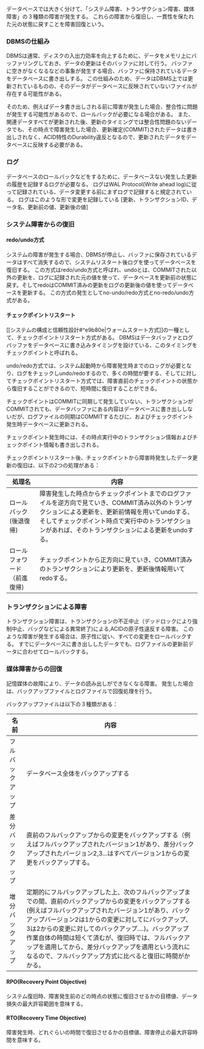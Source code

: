 データベースでは大きく分けて、「システム障害、トランザクション障害、媒体障害」の３種類の障害が発生する。
これらの障害から復旧し、一貫性を保たれた元の状態に戻すことを障害回復という。

### DBMSの仕組み
DBMSは通常、ディスクの入出力効率を向上するために、データをメモリ上にバッファリングしておき、データの更新はそのバッファに対して行う。
バッファに空きがなくなるなどの事象が発生する場合、バッファに保持されているデータをデータベースに書き出しする。
この仕組みのため、データはDBMS上では更新されているものの、そのデータがデータベースに反映されていないファイルが存在する可能性がある。

そのため、例えばデータ書き出しされる前に障害が発生した場合、整合性に問題が発生する可能性があるので、ロールバックが必要になる場合がある。
また、関連データすべてが更新された後、更新のタイミングでは整合性問題のないデータでも、その時点で障害発生した場合、更新確定(COMMIT)されたデータは書き出しされなく、ACID特性のDurability違反となるので、更新されたデータをデータベースに反映する必要がある。

### ログ
データベースのロールバックなどをするために、データベースない発生した更新の履歴を記録するログが必要なる。
ログはWAL Protocol(Write ahead log)に従って記録されている、データ変更する前にまずログで記録すると規定されている。
ログはこのような形で変更を記録している
\[更新、トランザクションID、データ名、更新前の値、更新後の値]

### システム障害からの復旧
#### redo/undo方式
システムの障害が発生する場合、DBMSが停止し、バッファに保存されているデータはすべて消失するので、システムリスタート後ログを使ってデータベースを復旧する。
この方式はredo/undo方式と呼ばれ、undoとは、COMMITされた以外の更新を、ログに記録された元の値を使って、データベースを更新前の状態に戻す。そしてredoはCOMMIT済みの更新をログの更新後の値を使ってデータベースを更新する。
この方式の発生としてno-undo/redo方式とno-redo/undo方式がある。

#### チェックポイントリスタート
[[システムの構成と信頼性設計#^e9b80e|ウォームスタート方式]]の一種として、チェックポイントリスタート方式がある。
DBMSはデータバッファとログバッファをデータベースに書き込みタイミングを設けている、このタイミングをチェックポイントと呼ばれる。

undo/redo方式では、システム起動時から障害発生時までのロッグが必要となり、ログをチェックしundo/redoするので、多くの時間が要する、そしてに対してチェックポイントリスタート方式では、障害直前のチェックポイントの状態から復旧することができるので、短時間に復旧することができる。

チェックポイントはCOMMITに同期して発生していない、トランザクションがCOMMITされても、データバッファにある内容はデータベースに書き出ししないだが、ログファイルの同期はCOMMITするたびに、およびチェックポイント発生時データベースに更新される。

チェックポイント発生時には、その時点実行中のトランザクション情報およびチェックポイント情報も書き出しされる。

チェックポイントリスタート後、チェックポイントから障害時発生したデータ更新の復旧は、以下の2つの処理がある：

| 処理名                      | 内容                                                                                                                                                                                                                                                         |
| --------------------------- | ------------------------------------------------------------------------------------------------------------------------------------------------------------------------------------------------------------------------------------------------------------ |
| ロールバック(後退復帰)      | 障害発生した時点からチェックポイントまでのログファイルを逆方向で見ていき、COMMIT済み以外のトランザクションによる更新を、更新前情報を用いてundoする、そしてチェックポイント時点で実行中のトランザクションがあれば、そのトランザクションによる更新をundoする。 |
| ロールフォワード（前進復帰) | チェックポイントから正方向に見ていき、COMMIT済みのトランザクションにより更新を、更新後情報用いてredoする。                                                                                                                                                   |

### トランザクションによる障害
トランザクション障害は、トランザクションの不正中止（デッドロックにより強制中止、バッグなどによる異常終了)による,ACIDの原子性違反する障害。
このような障害が発生する場合は、原子性に従い、すべての変更をロールバックする。
すでにデータベースに書き出ししたデータでも、ログファイルの更新前データに合わせてロールバックする。

### 媒体障害からの回復

記憶媒体の故障により、データの読み出しができなくなる障害。
発生した場合は、バックアップファイルとログファイルで回復処理を行う。

バックアップファイルは以下の３種類がある：

| 名前             | 内容                                                                                                                                                                                                |
| ---------------- | --------------------------------------------------------------------------------------------------------------------------------------------------------------------------------------------------- |
| フルバックアップ | データベース全体をバックアップする                                                                                                                                                                  |
| 差分バックアップ | 直前のフルバックアップからの変更をバックアップする（例えばフルバックアップされたバージョン1があり、差分バックアップされたバージョン2,3...はすべてバージョン1からの変更をバックアップする。           |
| 増分バックアップ | 定期的にフルバックアップした上、次のフルバックアップまでの間、直前のバックアップからの変更をバックアップする(例えばフルバックアップされたバージョン1があり、バックアップバージョン2は1からの変更に対してにバックアップ、3は2からの変更に対してのバックアップ....)。バックアップ作業自体の時間は短くて済むが、復旧時では、フルバックアップを適用してから、差分バックアップを適用という流れになるので、フルバックアップ方式に比べると復旧に時間がかかる。|




#### RPO(Recovery Point Objective)
システム復旧時、障害発生前のどの時点の状態に復旧させるかの目標値、データ損失の最大許容範囲を意味する。

#### RTO(Recovery Time Objective)
障害発生時、どれぐらいの時間で復旧させるかの目標値、障害停止の最大許容時間を意味する。